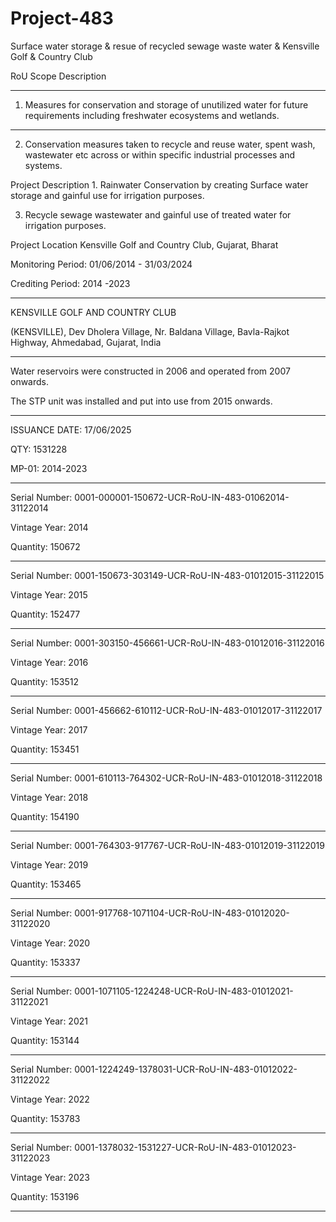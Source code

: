 # Project-483
Surface water storage &amp; resue of recycled sewage waste water &amp; Kensville Golf &amp; Country Club

RoU Scope Description 
_________
1. Measures for conservation and storage of unutilized water
for future requirements including freshwater ecosystems
and wetlands.
________
2. Conservation measures taken to recycle and reuse water,
spent wash, wastewater etc across or within specific
industrial processes and systems.

Project Description 1. Rainwater Conservation by creating Surface water storage
and gainful use for irrigation purposes.

3. Recycle sewage wastewater and gainful use of treated
water for irrigation purposes.

Project Location Kensville Golf and Country Club, Gujarat, Bharat

Monitoring Period: 01/06/2014 - 31/03/2024

Crediting Period: 2014 -2023
________________________
KENSVILLE GOLF AND COUNTRY CLUB

(KENSVILLE), Dev Dholera Village, Nr. Baldana Village, Bavla-Rajkot Highway, Ahmedabad, Gujarat, India
____________
Water reservoirs were constructed in 2006 and operated from 2007 onwards. 

The STP unit was installed and put into use from 2015 onwards. 
_________________
ISSUANCE DATE: 17/06/2025

QTY: 1531228

MP-01: 2014-2023
________________
Serial Number: 0001-000001-150672-UCR-RoU-IN-483-01062014-31122014

Vintage Year: 2014

Quantity: 150672
______________
Serial Number: 0001-150673-303149-UCR-RoU-IN-483-01012015-31122015

Vintage Year: 2015

Quantity: 152477
_____________
Serial Number: 0001-303150-456661-UCR-RoU-IN-483-01012016-31122016

Vintage Year: 2016

Quantity: 153512
_____________
Serial Number: 0001-456662-610112-UCR-RoU-IN-483-01012017-31122017

Vintage Year: 2017

Quantity: 153451
____________
Serial Number: 0001-610113-764302-UCR-RoU-IN-483-01012018-31122018

Vintage Year: 2018

Quantity: 154190
___________
Serial Number: 0001-764303-917767-UCR-RoU-IN-483-01012019-31122019

Vintage Year: 2019

Quantity: 153465
__________
Serial Number: 0001-917768-1071104-UCR-RoU-IN-483-01012020-31122020

Vintage Year: 2020

Quantity: 153337
___________
Serial Number: 0001-1071105-1224248-UCR-RoU-IN-483-01012021-31122021

Vintage Year: 2021

Quantity: 153144
______________
Serial Number: 0001-1224249-1378031-UCR-RoU-IN-483-01012022-31122022

Vintage Year: 2022

Quantity: 153783
____________
Serial Number: 0001-1378032-1531227-UCR-RoU-IN-483-01012023-31122023

Vintage Year: 2023

Quantity: 153196
______________
